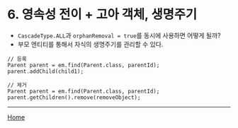 # 6. 영속성 전이 + 고아 객체, 생명주기

- `CascadeType.ALL`과 `orphanRemoval = true`를 동시에 사용하면 어떻게 될까?
- 부모 엔티티를 통해서 자식의 생명주기를 관리할 수 있다.

```
// 등록
Parent parent = em.find(Parent.class, parentId);
parent.addChild(child1);

// 제거
Parent parent = em.find(Parent.class, parentId);
parent.getChildren().remove(removeObject);
```

-----
[Home](./index.md)
